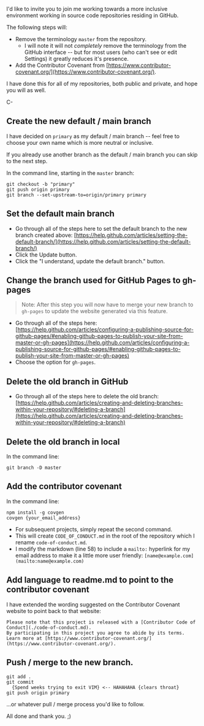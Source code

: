 I'd like to invite you to join me working towards a more inclusive environment working in source code repositories residing in GitHub.

The following steps will:

* Remove the terminology `master` from the repository.
  * I will note it will not _completely_ remove the terminology from the GitHub interface -- but for most users (who can't see or edit Settings) it greatly reduces it's presence.
* Add the Contributor Covenant from [https://www.contributor-covenant.org/](https://www.contributor-covenant.org/).

I have done this for all of my repositories, both public and private, and hope you will as well.

C-

## Create the new default / main branch

I have decided on `primary` as my default / main branch -- feel free to choose your own name which is more neutral or inclusive.

If you already use another branch as the default / main branch you can skip to the next step.

In the command line, starting in the `master` branch:

```shell
git checkout -b "primary"
git push origin primary
git branch --set-upstream-to=origin/primary primary
```

## Set the default main branch

* Go through all of the steps here to set the default branch to the new branch created above: [https://help.github.com/articles/setting-the-default-branch/](https://help.github.com/articles/setting-the-default-branch/)
* Click the Update button.
* Click the "I understand, update the default branch." button.

## Change the branch used for GitHub Pages to gh-pages

> Note: After this step you will now have to merge your new branch to `gh-pages` to update the website generated via this feature.

* Go through all of the steps here: [https://help.github.com/articles/configuring-a-publishing-source-for-github-pages/#enabling-github-pages-to-publish-your-site-from-master-or-gh-pages](https://help.github.com/articles/configuring-a-publishing-source-for-github-pages/#enabling-github-pages-to-publish-your-site-from-master-or-gh-pages)
* Choose the option for `gh-pages`.

## Delete the old branch in GitHub

* Go through all of the steps here to delete the old branch: [https://help.github.com/articles/creating-and-deleting-branches-within-your-repository/#deleting-a-branch](https://help.github.com/articles/creating-and-deleting-branches-within-your-repository/#deleting-a-branch)

## Delete the old branch in local

In the command line:

```shell
git branch -D master
```

## Add the contributor covenant

In the command line:

```shell
npm install -g covgen
covgen {your_email_address}
```

* For subsequent projects, simply repeat the second command.
* This will create `CODE_OF_CONDUCT.md` in the root of the repository which I rename `code-of-conduct.md`.
* I modify the markdown (line 58) to include a `mailto:` hyperlink for my email address to make it a little more user friendly: `[name@example.com](mailto:name@example.com)`

## Add language to readme.md to point to the contributor covenant

I have extended the wording suggested on the Contributor Covenant website to point back to that website:

```
Please note that this project is released with a [Contributor Code of Conduct](./code-of-conduct.md).
By participating in this project you agree to abide by its terms.
Learn more at [https://www.contributor-covenant.org/](https://www.contributor-covenant.org/).
```

## Push / merge to the new branch.

```shell
git add .
git commit
  {Spend weeks trying to exit VIM} <-- HAHAHAHA {clears throat}
git push origin primary
```

...or whatever pull / merge process you'd like to follow.

All done and thank you. ;)
